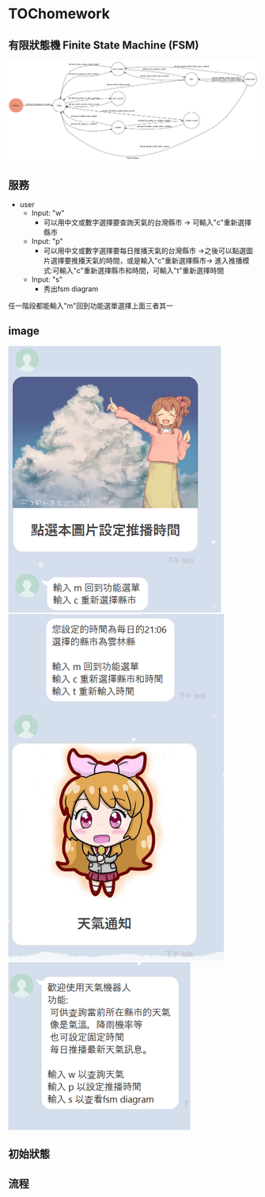 # TOChomework

## 有限狀態機 Finite State Machine (FSM)
![fsm](./fsm.png)

## 服務

* user
	* Input: "w"
		*  可以用中文或數字選擇要查詢天氣的台灣縣市 -> 可輸入"c"重新選擇縣市
	* Input: "p"
		*  可以用中文或數字選擇要每日推播天氣的台灣縣市 ->之後可以點選圖片選擇要推播天氣的時間，或是輸入"c"重新選擇縣市-> 
		   進入推播模式:可輸入"c"重新選擇縣市和時間，可輸入"t"重新選擇時間
	* Input: "s"
		*  秀出fsm diagram 
		
任一階段都能輸入"m"回到功能選單選擇上面三者其一

## image

![demo](./l2.PNG)
![demo](./l3.PNG)
![demo](./l1.PNG)

## 初始狀態
## 流程

